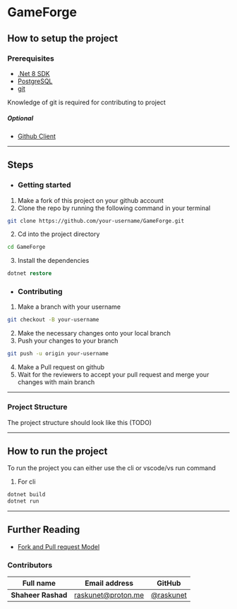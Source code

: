 # GameForge 

## How to setup the project

### Prerequisites
- [.Net 8 SDK](https://dotnet.microsoft.com/en-us/download)
- [PostgreSQL](https://www.postgresql.org/)
- [git](https://git-scm.com)

Knowledge of git is required for contributing to project
##### Optional
- [Github Client](https://desktop.github.com/download/)

---

## Steps
- ### Getting started
1. Make a fork of this project on your github account
1. Clone the repo by running the following command in your terminal
```bash
git clone https://github.com/your-username/GameForge.git
```
2. Cd into the project directory
```bash
cd GameForge
```
3. Install the dependencies
```ps
dotnet restore
```
- ### Contributing
1. Make a branch with your username
```bash
git checkout -B your-username
```
2. Make the necessary changes onto your local branch
3. Push your changes to your branch
```bash
git push -u origin your-username
```
4. Make a Pull request on github
5. Wait for the reviewers to accept your pull request and merge your changes with main branch
---
### Project Structure
The project structure should look like this (TODO)

---
## How to run the project
To run the project you can either use the cli or vscode/vs run command
1. For cli
```bash
dotnet build
dotnet run
```
---
## Further Reading
- [Fork and Pull request Model](https://docs.github.com/en/pull-requests/collaborating-with-pull-requests/getting-started/about-collaborative-development-models#fork-and-pull-model)
### Contributors

| Full name  | Email address | GitHub |
| ------------- | ------------- | ------------- |
| **Shaheer Rashad**  | [raskunet@proton.me](epolamik@proton.me)  | [@raskunet](https://github.com/raskunet) |
